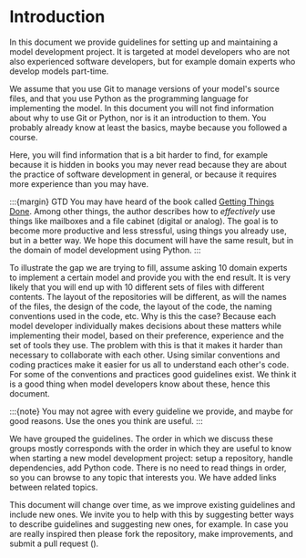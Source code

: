 # Introduction

In this document we provide guidelines for setting up and maintaining a model development project.  It is
targeted at model developers who are not also experienced software developers, but for example domain experts
who develop models part-time.

We assume that you use Git to manage versions of your model's source files, and that you use Python as the
programming language for implementing the model. In this document you will not find information about why to
use Git or Python, nor is it an introduction to them. You probably already know at least the basics, maybe
because you followed a course.

Here, you will find information that is a bit harder to find, for example because it is hidden in books you
may never read because they are about the practice of software development in general, or because it requires
more experience than you may have.

:::{margin} GTD
You may have heard of the book called [Getting Things
Done](https://en.wikipedia.org/wiki/Getting_Things_Done). Among other things, the author describes how to
*effectively* use things like mailboxes and a file cabinet (digital or analog). The goal is to become more
productive and less stressful, using things you already use, but in a better way. We hope this document will
have the same result, but in the domain of model development using Python.
:::

To illustrate the gap we are trying to fill, assume asking 10 domain experts to implement a certain model and
provide you with the end result. It is very likely that you will end up with 10 different sets of files with
different contents. The layout of the repositories will be different, as will the names of the files, the design
of the code, the layout of the code, the naming conventions used in the code, etc. Why is this the case?
Because each model developer individually makes decisions about these matters while implementing their model,
based on their preference, experience and the set of tools they use. The problem with this is that it makes it
harder than necessary to collaborate with each other. Using similar conventions and coding practices make it
easier for us all to understand each other's code. For some of the conventions and practices good guidelines
exist. We think it is a good thing when model developers know about these, hence this document.

:::{note}
You may not agree with every guideline we provide, and maybe for good reasons. Use the ones you think are
useful.
:::

We have grouped the guidelines. The order in which we discuss these groups mostly corresponds with the order
in which they are useful to know when starting a new model development project: setup a repository, handle
dependencies, add Python code. There is no need to read things in order, so you can browse to any topic that
interests you. We have added links between related topics.

This document will change over time, as we improve existing guidelines and include new ones. We invite you to
help with this by suggesting better ways to describe guidelines and suggesting new ones, for example. In case
you are really inspired then please fork the repository, make improvements, and submit a pull request
([](#repo-fork-contribute)).
